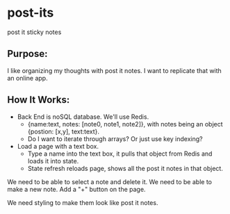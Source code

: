 # post-its
post it sticky notes


## Purpose:
I like organizing my thoughts with post it notes. I want to replicate that with an online app. 


## How It Works:
- Back End is noSQL database. We'll use Redis. 
	- {name:text, notes: [note0, note1, note2]}, with notes being an object {postion: [x,y], text:text}. 
	- Do I want to iterate through arrays? Or just use key indexing? 
- Load a page with a text box. 
	- Type a name into the text box, it pulls that object from Redis and loads it into state.
	- State refresh reloads page, shows all the post it notes in that object. 
	
We need to be able to select a note and delete it. 
We need to be able to make a new note. Add a "+" button on the page. 

We need styling to make them look like post it notes. 
